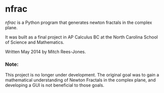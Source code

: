 nfrac
=====


*nfrac* is a Python program that generates newton fractals in the complex plane.

It was built as a final project in AP Calculus BC at the North Carolina School of Science and Mathematics.

Written May 2014 by Mitch Rees-Jones.


### Note:
This project is no longer under development. The original goal was to gain a mathematical understanding of Newton Fractals in the complex plane, and developing a GUI is not beneficial to those goals.

